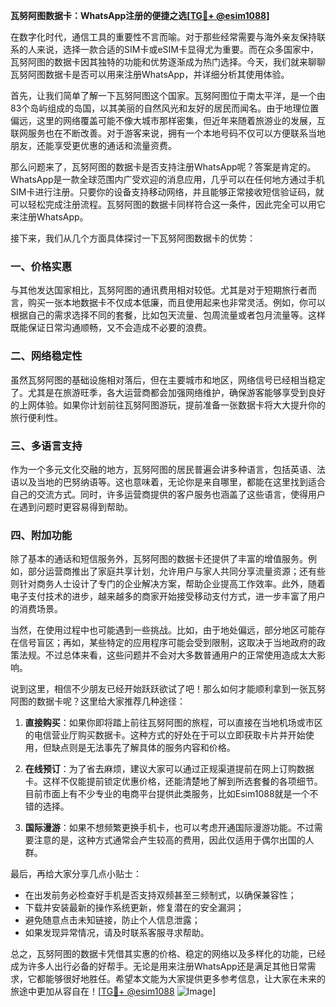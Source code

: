**瓦努阿图数据卡：WhatsApp注册的便捷之选[[TG💪+ @esim1088](https://t.me/s/esim1088)]**

在数字化时代，通信工具的重要性不言而喻。对于那些经常需要与海外亲友保持联系的人来说，选择一款合适的SIM卡或eSIM卡显得尤为重要。而在众多国家中，瓦努阿图的数据卡因其独特的功能和优势逐渐成为热门选择。今天，我们就来聊聊瓦努阿图数据卡是否可以用来注册WhatsApp，并详细分析其使用体验。

首先，让我们简单了解一下瓦努阿图这个国家。瓦努阿图位于南太平洋，是一个由83个岛屿组成的岛国，以其美丽的自然风光和友好的居民而闻名。由于地理位置偏远，这里的网络覆盖可能不像大城市那样密集，但近年来随着旅游业的发展，互联网服务也在不断改善。对于游客来说，拥有一个本地号码不仅可以方便联系当地朋友，还能享受更优惠的通话和流量资费。

那么问题来了，瓦努阿图的数据卡是否支持注册WhatsApp呢？答案是肯定的。WhatsApp是一款全球范围内广受欢迎的消息应用，几乎可以在任何地方通过手机SIM卡进行注册。只要你的设备支持移动网络，并且能够正常接收短信验证码，就可以轻松完成注册流程。瓦努阿图的数据卡同样符合这一条件，因此完全可以用它来注册WhatsApp。

接下来，我们从几个方面具体探讨一下瓦努阿图数据卡的优势：

### **一、价格实惠**
与其他发达国家相比，瓦努阿图的通讯费用相对较低。尤其是对于短期旅行者而言，购买一张本地数据卡不仅成本低廉，而且使用起来也非常灵活。例如，你可以根据自己的需求选择不同的套餐，比如包天流量、包周流量或者包月流量等。这样既能保证日常沟通顺畅，又不会造成不必要的浪费。

### **二、网络稳定性**
虽然瓦努阿图的基础设施相对落后，但在主要城市和地区，网络信号已经相当稳定了。尤其是在旅游旺季，各大运营商都会加强网络维护，确保游客能够享受到良好的上网体验。如果你计划前往瓦努阿图游玩，提前准备一张数据卡将大大提升你的旅行便利性。

### **三、多语言支持**
作为一个多元文化交融的地方，瓦努阿图的居民普遍会讲多种语言，包括英语、法语以及当地的巴努纳语等。这也意味着，无论你是来自哪里，都能在这里找到适合自己的交流方式。同时，许多运营商提供的客户服务也涵盖了这些语言，使得用户在遇到问题时更容易得到帮助。

### **四、附加功能**
除了基本的通话和短信服务外，瓦努阿图的数据卡还提供了丰富的增值服务。例如，部分运营商推出了家庭共享计划，允许用户与家人共同分享流量资源；还有些则针对商务人士设计了专门的企业解决方案，帮助企业提高工作效率。此外，随着电子支付技术的进步，越来越多的商家开始接受移动支付方式，进一步丰富了用户的消费场景。

当然，在使用过程中也可能遇到一些挑战。比如，由于地处偏远，部分地区可能存在信号盲区；再如，某些特定的应用程序可能会受到限制，这取决于当地政府的政策法规。不过总体来看，这些问题并不会对大多数普通用户的正常使用造成太大影响。

说到这里，相信不少朋友已经开始跃跃欲试了吧！那么如何才能顺利拿到一张瓦努阿图的数据卡呢？这里给大家推荐几种途径：

1. **直接购买**：如果你即将踏上前往瓦努阿图的旅程，可以直接在当地机场或市区的电信营业厅购买数据卡。这种方式的好处在于可以立即获取卡片并开始使用，但缺点则是无法事先了解具体的服务内容和价格。

2. **在线预订**：为了省去麻烦，建议大家可以通过正规渠道提前在网上订购数据卡。这样不仅能提前锁定优惠价格，还能清楚地了解到所选套餐的各项细节。目前市面上有不少专业的电商平台提供此类服务，比如Esim1088就是一个不错的选择。

3. **国际漫游**：如果不想频繁更换手机卡，也可以考虑开通国际漫游功能。不过需要注意的是，这种方式通常会产生较高的费用，因此仅适用于偶尔出国的人群。

最后，再给大家分享几点小贴士：
- 在出发前务必检查好手机是否支持双频甚至三频制式，以确保兼容性；
- 下载并安装最新的操作系统更新，修复潜在的安全漏洞；
- 避免随意点击未知链接，防止个人信息泄露；
- 如果发现异常情况，请及时联系客服寻求帮助。

总之，瓦努阿图的数据卡凭借其实惠的价格、稳定的网络以及多样化的功能，已经成为许多人出行必备的好帮手。无论是用来注册WhatsApp还是满足其他日常需求，它都能够很好地胜任。希望本文能为大家提供更多参考信息，让大家在未来的旅途中更加从容自在！[[TG💪+ @esim1088](https://t.me/s/esim1088) ![Image](https://i.postimg.cc/4NQfJmqS/Snipaste-2025-05-13-00-14-12.png)]